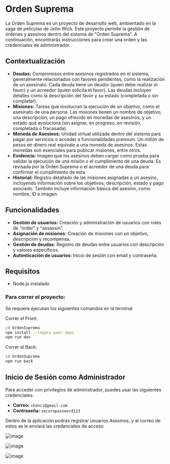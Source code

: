 # Orden Suprema 
La Orden Suprema es un proyecto de desarrollo web, ambientado en la saga de películas de John Wick. Este proyecto permite la gestión de órdenes y asesinos dentro del sistema de "Orden Suprema". A continuación, encontrarás instrucciones para crear una orden y las credenciales de administrador.

## Contextualización
- **Deudas:** Compromisos entre asesinos registrados en el sistema, generalmente relacionados con favores pendientes, como la realización de un asesinato. Cada deuda tiene un deudor (quien debe realizar el favor) y un acreedor (quien solicita el favor). Las deudas incluyen detalles como la descripción del favor y su estado (completada o sin completar).
- **Misiones:** Tareas que involucran la ejecución de un objetivo, como el asesinato de una persona. Las misiones tienen un nombre de objetivo, una descripción, un pago ofrecido en monedas de asesinos, y un estado que evoluciona (sin asignar, en progreso, en revisión, completada o fracasada).
- **Moneda de Asesinos:** Unidad virtual utilizada dentro del sistema para pagar por servicios o acceder a funcionalidades premium. Un millón de pesos en dinero real equivale a una moneda de asesinos. Estas monedas son esenciales para publicar misiones, entre otros.
- **Evidencia:** Imagen que los asesinos deben cargar como prueba para validar la ejecución de una misión o el cumplimiento de una deuda. Es revisada por la Orden Suprema o el acreedor de una deuda para confirmar el cumplimiento de esta.
- **Historial:** Registro detallado de las misiones asignadas a un asesino, incluyendo información sobre los objetivos, descripción, estado y pago asociado. También incluye información básica del asesino, como nombre, ID e imagen.

## Funcionalidades
- **Gestión de usuarios:** Creación y administración de usuarios con roles de "order" y "assassin".
- **Asignación de misiones:** Creación de misiones con un objetivo, descripción y recompensa.
- **Gestión de deudas:** Registro de deudas entre usuarios con descripción y valores específicos.
- **Autenticación de usuarios:** Inicio de sesión con email y contraseña.

## Requisitos
- Node.js instalado

### Para correr el proyecto:
Se requiere ejecutan los siguientes comandos en la terminal

Correr el Front:
```sh
cd OrdenSuprema
npm install --legacy-peer-deps
npm run dev
```
Correr el  Back:
```sh
cd OrdenSuprema
npm run back
```

## Inicio de Sesión como Administrador
Para acceder con privilegios de administrador, puedes usar las siguientes credenciales:
- **Correo:** `chanci@gmail.com`
- **Contraseña:** `securepassword123`

Dentro de la aplicación podrás registrar usuarios Asesinos, y al correo de estos se le enviará las credenciales de acceso

![image](https://github.com/user-attachments/assets/ce72aeca-8dc3-4c95-af0b-c198ed681e5f)

![image](https://github.com/user-attachments/assets/bd8a0e11-a592-4d0d-884b-a637befcd1b8)

![image](https://github.com/user-attachments/assets/30d15123-1f75-4e30-97be-728514fb7199)





